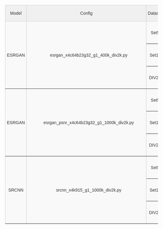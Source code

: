 <head>
  <table class="tg">
  <thead>
    <tr>
      <th class="tg-9wq8">Model</th>
      <th class="tg-9wq8">Config</th>
      <th class="tg-9wq8">Dataset</th>
      <th class="tg-9wq8">Metric</th>
      <th class="tg-9wq8">PyTorch</th>
      <th class="tg-9wq8">ONNX Runtime</th>
      <th class="tg-9wq8">TensorRT-FP32</th>
      <th class="tg-9wq8">TensorRT-FP16</th>
    </tr>
  </thead>
  <tbody>
    <tr>
      <td class="tg-kyy7" rowspan="6">ESRGAN</td>
      <td class="tg-kyy7" rowspan="6">&nbsp;&nbsp;&nbsp;&nbsp;&nbsp;&nbsp;&nbsp;&nbsp;&nbsp;&nbsp;&nbsp;&nbsp;&nbsp;esrgan_x4c64b23g32_g1_400k_div2k.py&nbsp;&nbsp;&nbsp;&nbsp;&nbsp;&nbsp;&nbsp;&nbsp;&nbsp;</td>
      <td class="tg-kyy7" rowspan="2">Set5</td>
      <td class="tg-kyy7">PSNR</td>
      <td class="tg-kyy7">28.2700</td>
      <td class="tg-kyy7">28.2619</td>
      <td class="tg-kyy7">28.2619</td>
      <td class="tg-kyy7">28.2616</td>
    </tr>
    <tr>
      <td class="tg-9wq8">SSIM</td>
      <td class="tg-9wq8">0.7778</td>
      <td class="tg-9wq8">0.7784</td>
      <td class="tg-9wq8">0.7784</td>
      <td class="tg-9wq8">0.7783</td>
    </tr>
    <tr>
      <td class="tg-kyy7" rowspan="2">Set14</td>
      <td class="tg-kyy7">PSNR</td>
      <td class="tg-kyy7">24.6328</td>
      <td class="tg-kyy7">24.6290</td>
      <td class="tg-kyy7">24.6290</td>
      <td class="tg-kyy7">24.6274</td>
    </tr>
    <tr>
      <td class="tg-9wq8">SSIM</td>
      <td class="tg-9wq8">0.6491</td>
      <td class="tg-9wq8">0.6494</td>
      <td class="tg-9wq8">0.6494</td>
      <td class="tg-9wq8">0.6494</td>
    </tr>
    <tr>
      <td class="tg-kyy7" rowspan="2">DIV2K</td>
      <td class="tg-kyy7">PSNR</td>
      <td class="tg-kyy7">26.6531</td>
      <td class="tg-kyy7">26.6532</td>
      <td class="tg-kyy7">26.6532</td>
      <td class="tg-kyy7">26.6532</td>
    </tr>
    <tr>
      <td class="tg-9wq8">SSIM</td>
      <td class="tg-9wq8">0.7340</td>
      <td class="tg-9wq8">0.7340</td>
      <td class="tg-9wq8">0.7340</td>
      <td class="tg-9wq8">0.7340</td>
    </tr>
    <tr>
      <td class="tg-kyy7" rowspan="6">ESRGAN</td>
      <td class="tg-kyy7" rowspan="6">&nbsp;&nbsp;&nbsp;&nbsp;&nbsp;&nbsp;&nbsp;&nbsp;&nbsp;&nbsp;&nbsp;&nbsp;&nbsp;esrgan_psnr_x4c64b23g32_g1_1000k_div2k.py&nbsp;&nbsp;&nbsp;&nbsp;&nbsp;&nbsp;&nbsp;&nbsp;&nbsp;</td>
      <td class="tg-kyy7" rowspan="2">Set5</td>
      <td class="tg-kyy7">PSNR</td>
      <td class="tg-kyy7">30.6428</td>
      <td class="tg-kyy7">30.6307</td>
      <td class="tg-kyy7">30.6307</td>
      <td class="tg-kyy7">30.6305</td>
    </tr>
    <tr>
      <td class="tg-9wq8">SSIM</td>
      <td class="tg-9wq8">0.8559</td>
      <td class="tg-9wq8">0.8565</td>
      <td class="tg-9wq8">0.8565</td>
      <td class="tg-9wq8">0.8566</td>
    </tr>
    <tr>
      <td class="tg-kyy7" rowspan="2">Set14</td>
      <td class="tg-kyy7">PSNR</td>
      <td class="tg-kyy7">27.0543</td>
      <td class="tg-kyy7">27.0422</td>
      <td class="tg-kyy7">27.0422</td>
      <td class="tg-kyy7">27.0411</td>
    </tr>
    <tr>
      <td class="tg-9wq8">SSIM</td>
      <td class="tg-9wq8">0.7447</td>
      <td class="tg-9wq8">0.7450</td>
      <td class="tg-9wq8">0.7450</td>
      <td class="tg-9wq8">0.7449</td>
    </tr>
    <tr>
      <td class="tg-kyy7" rowspan="2">DIV2K</td>
      <td class="tg-kyy7">PSNR</td>
      <td class="tg-kyy7">29.3354</td>
      <td class="tg-kyy7">29.3354</td>
      <td class="tg-kyy7">29.3354</td>
      <td class="tg-kyy7">29.3339</td>
    </tr>
    <tr>
      <td class="tg-9wq8">SSIM</td>
      <td class="tg-9wq8">0.8263</td>
      <td class="tg-9wq8">0.8263</td>
      <td class="tg-9wq8">0.8263</td>
      <td class="tg-9wq8">0.8263</td>
    </tr>
    <tr>
      <td class="tg-kyy7" rowspan="6">SRCNN</td>
      <td class="tg-kyy7" rowspan="6">&nbsp;&nbsp;&nbsp;&nbsp;&nbsp;&nbsp;&nbsp;&nbsp;&nbsp;&nbsp;&nbsp;&nbsp;&nbsp;srcnn_x4k915_g1_1000k_div2k.py&nbsp;&nbsp;&nbsp;&nbsp;&nbsp;&nbsp;&nbsp;&nbsp;&nbsp;</td>
      <td class="tg-kyy7" rowspan="2">Set5</td>
      <td class="tg-kyy7">PSNR</td>
      <td class="tg-kyy7">28.4316</td>
      <td class="tg-kyy7">28.4120</td>
      <td class="tg-kyy7">27.2144</td>
      <td class="tg-kyy7">27.2127</td>
    </tr>
    <tr>
      <td class="tg-9wq8">SSIM</td>
      <td class="tg-9wq8">0.8099</td>
      <td class="tg-9wq8">0.8106</td>
      <td class="tg-9wq8">0.7782</td>
      <td class="tg-9wq8">0.7781</td>
    </tr>
    <tr>
      <td class="tg-kyy7" rowspan="2">Set14</td>
      <td class="tg-kyy7">PSNR</td>
      <td class="tg-kyy7">25.6486</td>
      <td class="tg-kyy7">25.6367</td>
      <td class="tg-kyy7">24.8613</td>
      <td class="tg-kyy7">24.8599</td>
    </tr>
    <tr>
      <td class="tg-9wq8">SSIM</td>
      <td class="tg-9wq8">0.7014</td>
      <td class="tg-9wq8">0.7015</td>
      <td class="tg-9wq8">0.6674</td>
      <td class="tg-9wq8">0.6673</td>
    </tr>
    <tr>
      <td class="tg-kyy7" rowspan="2">DIV2K</td>
      <td class="tg-kyy7">PSNR</td>
      <td class="tg-kyy7">27.7460</td>
      <td class="tg-kyy7">27.7460</td>
      <td class="tg-kyy7">26.9891</td>
      <td class="tg-kyy7">26.9862</td>
    </tr>
    <tr>
      <td class="tg-9wq8">SSIM</td>
      <td class="tg-9wq8">0.7854</td>
      <td class="tg-9wq8">0.7854</td>
      <td class="tg-9wq8">0.7605</td>
      <td class="tg-9wq8">0.7604</td>
    </tr>
  </tbody>
  </table>
  <style type="text/css">
  .tg  {border-collapse:collapse;border-color:#ccc;border-spacing:0;}
  .tg td{background-color:#fff;border-color:#ccc;border-style:solid;border-width:1px;color:#333;
    font-family:Arial, sans-serif;font-size:14px;overflow:hidden;padding:10px 5px;word-break:normal;}
  .tg th{background-color:#f0f0f0;border-color:#ccc;border-style:solid;border-width:1px;color:#333;
    font-family:Arial, sans-serif;font-size:14px;font-weight:normal;overflow:hidden;padding:10px 5px;word-break:normal;}
  .tg .tg-9wq8{border-color:inherit;text-align:center;vertical-align:middle}
  .tg .tg-kyy7{background-color:#f9f9f9;border-color:inherit;text-align:center;vertical-align:middle}
  </style>
</head>
